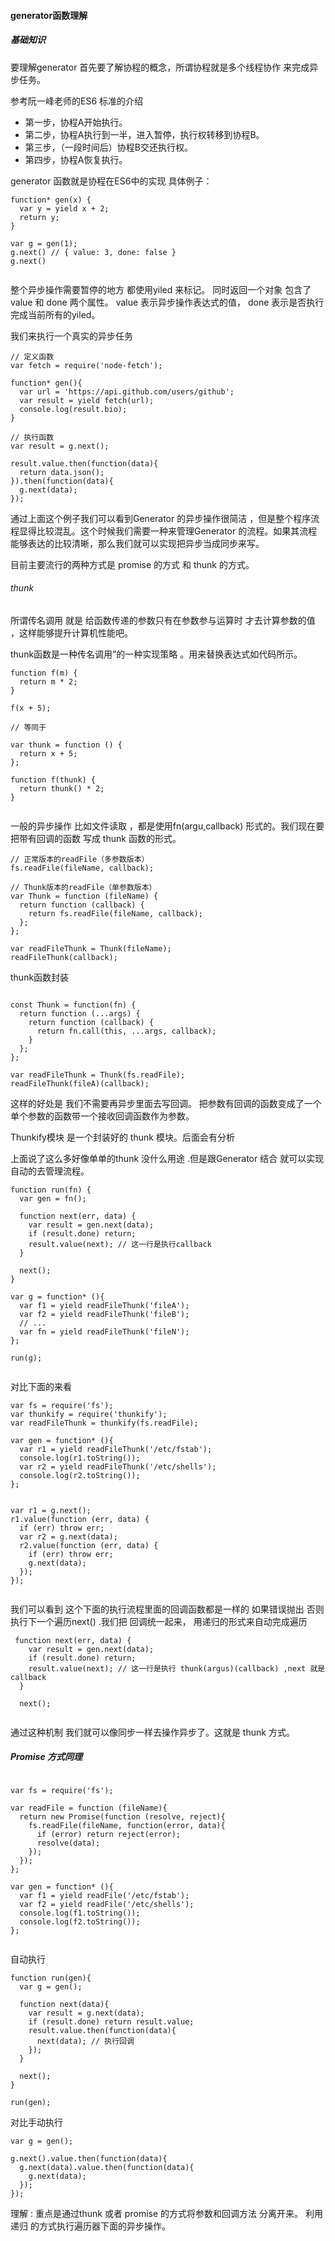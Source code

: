 #### generator函数理解

##### 基础知识

要理解generator 首先要了解协程的概念，所谓协程就是多个线程协作 来完成异步任务。

参考阮一峰老师的ES6 标准的介绍
* 第一步，协程A开始执行。
* 第二步，协程A执行到一半，进入暂停，执行权转移到协程B。
* 第三步，（一段时间后）协程B交还执行权。
* 第四步，协程A恢复执行。

generator 函数就是协程在ES6中的实现
具体例子：

```
function* gen(x) {
  var y = yield x + 2;
  return y;
}

var g = gen(1);
g.next() // { value: 3, done: false }
g.next() 


```
整个异步操作需要暂停的地方 都使用yiled 来标记。
同时返回一个对象 包含了 value  和 done 两个属性。
value 表示异步操作表达式的值， done 表示是否执行完成当前所有的yiled。

我们来执行一个真实的异步任务

```
// 定义函数
var fetch = require('node-fetch');

function* gen(){
  var url = 'https://api.github.com/users/github';
  var result = yield fetch(url);
  console.log(result.bio);
}

// 执行函数
var result = g.next();

result.value.then(function(data){
  return data.json();
}).then(function(data){
  g.next(data);
});

```
通过上面这个例子我们可以看到Generator 的异步操作很简洁 ，但是整个程序流程显得比较混乱。这个时候我们需要一种来管理Generator 的流程。如果其流程能够表达的比较清晰，那么我们就可以实现把异步当成同步来写。

目前主要流行的两种方式是 promise 的方式 和 thunk 的方式。

###### thunk 

 所谓传名调用 就是 给函数传递的参数只有在参数参与运算时 才去计算参数的值 ，这样能够提升计算机性能吧。
 
thunk函数是一种传名调用”的一种实现策略
。用来替换表达式如代码所示。

```
function f(m) {
  return m * 2;
}

f(x + 5);

// 等同于

var thunk = function () {
  return x + 5;
};

function f(thunk) {
  return thunk() * 2;
}


```
一般的异步操作 比如文件读取 ，都是使用fn(argu,callback) 形式的。我们现在要把带有回调的函数 写成 thunk 函数的形式。

```
// 正常版本的readFile（多参数版本）
fs.readFile(fileName, callback);

// Thunk版本的readFile（单参数版本）
var Thunk = function (fileName) {
  return function (callback) {
    return fs.readFile(fileName, callback);
  };
};

var readFileThunk = Thunk(fileName);
readFileThunk(callback);

```
thunk函数封装

```

const Thunk = function(fn) {
  return function (...args) {
    return function (callback) {
      return fn.call(this, ...args, callback);
    }
  };
};

var readFileThunk = Thunk(fs.readFile);
readFileThunk(fileA)(callback);

```
这样的好处是 我们不需要再异步里面去写回调。 把参数有回调的函数变成了一个单个参数的函数带一个接收回调函数作为参数。

Thunkify模块 是一个封装好的 thunk 模块。后面会有分析

上面说了这么多好像单单的thunk 没什么用途 .但是跟Generator 结合 就可以实现自动的去管理流程。

```
function run(fn) {
  var gen = fn();

  function next(err, data) {
    var result = gen.next(data);
    if (result.done) return;
    result.value(next); // 这一行是执行callback
  }

  next();
}

var g = function* (){
  var f1 = yield readFileThunk('fileA');
  var f2 = yield readFileThunk('fileB');
  // ...
  var fn = yield readFileThunk('fileN');
};

run(g);


```

对比下面的来看
```
var fs = require('fs');
var thunkify = require('thunkify');
var readFileThunk = thunkify(fs.readFile);

var gen = function* (){
  var r1 = yield readFileThunk('/etc/fstab');
  console.log(r1.toString());
  var r2 = yield readFileThunk('/etc/shells');
  console.log(r2.toString());
};


var r1 = g.next();
r1.value(function (err, data) {
  if (err) throw err;
  var r2 = g.next(data);
  r2.value(function (err, data) {
    if (err) throw err;
    g.next(data);
  });
});


```
我们可以看到 这个下面的执行流程里面的回调函数都是一样的 如果错误抛出 否则 执行下一个遍历next() .我们把 回调统一起来， 用递归的形式来自动完成遍历
```
 function next(err, data) {
    var result = gen.next(data);
    if (result.done) return;
    result.value(next); // 这一行是执行 thunk(argus)(callback) ,next 就是callback
  }

  next();
  
```
通过这种机制 我们就可以像同步一样去操作异步了。这就是 thunk 方式。

##### Promise 方式同理

```

var fs = require('fs');

var readFile = function (fileName){
  return new Promise(function (resolve, reject){
    fs.readFile(fileName, function(error, data){
      if (error) return reject(error);
      resolve(data);
    });
  });
};

var gen = function* (){
  var f1 = yield readFile('/etc/fstab');
  var f2 = yield readFile('/etc/shells');
  console.log(f1.toString());
  console.log(f2.toString());
};


```
自动执行
```
function run(gen){
  var g = gen();

  function next(data){
    var result = g.next(data);
    if (result.done) return result.value;
    result.value.then(function(data){
      next(data); // 执行回调
    });
  }

  next();
}

run(gen);
```
对比手动执行
```
var g = gen();

g.next().value.then(function(data){
  g.next(data).value.then(function(data){
    g.next(data);
  });
});
```
理解 : 重点是通过thunk 或者 promise 的方式将参数和回调方法 分离开来。 利用递归 的方式执行遍历器下面的异步操作。
